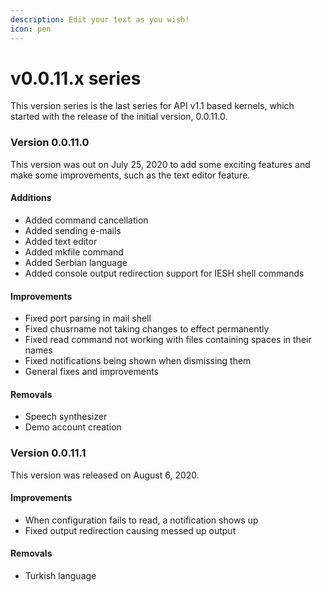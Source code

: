 ```yaml
---
description: Edit your text as you wish!
icon: pen
---
```


# v0.0.11.x series

This version series is the last series for API v1.1 based kernels, which started with the release of the initial version, 0.0.11.0.

### Version 0.0.11.0

This version was out on July 25, 2020 to add some exciting features and make some improvements, such as the text editor feature.

#### Additions

* Added command cancellation
* Added sending e-mails
* Added text editor
* Added mkfile command
* Added Serbian language
* Added console output redirection support for IESH shell commands

#### Improvements

* Fixed port parsing in mail shell
* Fixed chusrname not taking changes to effect permanently
* Fixed read command not working with files containing spaces in their names
* Fixed notifications being shown when dismissing them
* General fixes and improvements

#### Removals

* Speech synthesizer
* Demo account creation

### Version 0.0.11.1

This version was released on August 6, 2020.

#### Improvements

* When configuration fails to read, a notification shows up
* Fixed output redirection causing messed up output

#### Removals

* Turkish language
